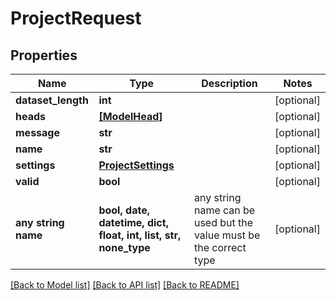 # ProjectRequest


## Properties
Name | Type | Description | Notes
------------ | ------------- | ------------- | -------------
**dataset_length** | **int** |  | [optional] 
**heads** | [**[ModelHead]**](ModelHead.md) |  | [optional] 
**message** | **str** |  | [optional] 
**name** | **str** |  | [optional] 
**settings** | [**ProjectSettings**](ProjectSettings.md) |  | [optional] 
**valid** | **bool** |  | [optional] 
**any string name** | **bool, date, datetime, dict, float, int, list, str, none_type** | any string name can be used but the value must be the correct type | [optional]

[[Back to Model list]](../README.md#documentation-for-models) [[Back to API list]](../README.md#documentation-for-api-endpoints) [[Back to README]](../README.md)


